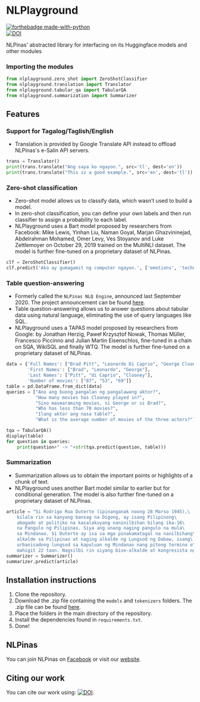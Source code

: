 # NLPlayground
[![forthebadge made-with-python](http://ForTheBadge.com/images/badges/made-with-python.svg)](https://www.python.org/)<br>
[![DOI](https://zenodo.org/badge/370722014.svg)](https://zenodo.org/badge/latestdoi/370722014)

NLPinas' abstracted library for interfacing on its Huggingface models and other modules

### Importing the modules
```python
from nlplayground.zero_shot import ZeroShotClassifier
from nlplayground.translation import Translator
from nlplayground.tabular_qa import TabularQA
from nlplayground.summarization import Summarizer
```

## Features
### Support for Tagalog/Taglish/English
- Translation is provided by Google Translate API instead to offload NLPinas's e-Salin API servers.
```python
trans = Translator()
print(trans.translate("Ang saya ko ngayon.", src='tl', dest='en'))
print(trans.translate("This is a good example.", src='en', dest='tl'))
```

### Zero-shot classification
- Zero-shot model allows us to classify data, which wasn’t used to build a model.
- In zero-shot classification, you can define your own labels and then run classifier to assign a probability to each label.
- NLPlayground uses a Bart model proposed by researchers from Facebook: Mike Lewis, Yinhan Liu, Naman Goyal, Marjan Ghazvininejad, Abdelrahman Mohamed, Omer Levy, Ves Stoyanov and Luke Zettlemoyer on October 29, 2019 trained on the MultiNLI dataset. The model is further fine-tuned on a proprietary dataset of NLPinas.
```python
clf = ZeroShotClassifier()
clf.predict('Ako ay gumagamit ng computer ngayon.', ['emotions', 'technology', 'food'], language='tl')
```

### Table question-answering
- Formerly called the `NLPinas NLQ Engine`, announced last September 2020. The project announcement can be found [here](https://www.facebook.com/groups/NLPinas/permalink/2706512796284411).
- Table question-answering allows us to answer questions about tabular data using natural language, eliminating the use of query languages like SQL.
- NLPlayground uses a TAPAS model proposed by researchers from Google: by Jonathan Herzig, Paweł Krzysztof Nowak, Thomas Müller, Francesco Piccinno and Julian Martin Eisenschlos, fine-tuned in a chain on SQA, WikiSQL and finally WTQ. The model is further fine-tuned on a proprietary dataset of NLPinas.
```python
data = {'Full Names': ["Brad Pitt", "Leonardo Di Caprio", "George Clooney"],
        'First Names': ["Brad", "Leonardo", "George"],
        'Last Names': ["Pitt", "di Caprio", "Clooney"],
        'Number of movies': ["87", "53", "69"]}
table = pd.DataFrame.from_dict(data)
queries = ["Ano ang buong pangalan ng pangalawang aktor?",
           "How many movies has Clooney played in?",
           "Sino masmaraming movies, si George or si Brad?",
           "Who has less than 70 movies?",
           "Ilang aktor ang nasa table?",
           "What is the average number of movies of the three actors?"]
```
```python
tqa = TabularQA()
display(table)
for question in queries:
    print(question+" -> "+str(tqa.predict(question, table)))
```

### Summarization
- Summarization allows us to obtain the important points or highlights of a chunk of text.
- NLPlayground uses another Bart model similar to earlier but for conditional generation. The model is also further fine-tuned on a proprietary dataset of NLPinas.
```python
article = "Si Rodrigo Roa Duterte (ipinanganak noong 28 Marso 1945),\
    kilala rin sa kanyang bansag na Digong, ay isang Pilipinong\
    abogado at politiko na kasalakuyang naninilbihan bilang ika-16\
    na Pangulo ng Pilipinas. Siya ang unang naging pangulo na mula\
    sa Mindanao. Si Duterte ay isa sa mga pinakamatagal na nanilbihang\
    alkalde sa Pilipinas at naging alkalde ng Lungsod ng Dabaw, isang\
    urbanisadong lungsod sa kapuluan ng Mindanao nang pitong termino o\
    mahigit 22 taon. Nagsilbi rin siyang bise-alkalde at kongresista ng lungsod."
summarizer = Summarizer()
summarizer.predict(article)
```

## Installation instructions
1. Clone the repository.
2. Download the .zip file containing the `models` and `tokenizers` folders. The .zip file can be found [here](https://drive.google.com/file/d/1tEobtChGf7vCc6MbL23H1S-aXry4LIOF/view?usp=sharing).
3. Place the folders in the main directory of the repository.
4. Install the dependencies found in `requirements.txt`.
5. Done!

## NLPinas
You can join NLPinas on [Facebook](https://www.facebook.com/groups/NLPinas) or visit our [website](https://nlpinas.org.ph/).

## Citing our work
You can cite our work using: [![DOI](https://zenodo.org/badge/370722014.svg)](https://zenodo.org/badge/latestdoi/370722014).

